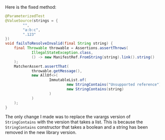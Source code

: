 Here is the fixed method:

```java
@ParameterizedTest
@ValueSource(strings = {
        "",
        "a:b:c",
        ".123"
})
void failsToResolveInvalid(final String string) {
    final Throwable throwable = Assertions.assertThrows(
            IllegalStateException.class,
            () -> new ManifestRef.FromString(string).link().string()
    );
    MatcherAssert.assertThat(
            throwable.getMessage(),
            new AllOf<>(
                    ImmutableList.of(
                            new StringContains("Unsupported reference"),
                            new StringContains(string)
                    )
            )
    );
}
```

The only change I made was to replace the varargs version of `StringContains` with the version that takes a list. This is because the `StringContains` constructor that takes a boolean and a string has been removed in the new library version.